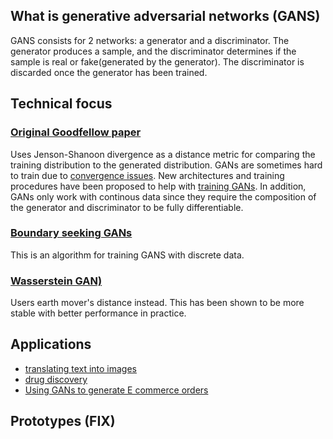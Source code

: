 ## What is generative adversarial networks (GANS)                                                    
GANS consists for 2 networks: a generator and a discriminator. The generator produces a sample, and the discriminator determines if the sample is real or fake(generated by the generator). The discriminator is discarded once the generator has been trained.                                                                                         
                                                                                                     
## Technical focus                                                                                   
                                                                                                     
### [Original Goodfellow paper](https://arxiv.org/pdf/1406.2661.pdf)                                 
                                                                                                     
Uses Jenson-Shanoon divergence as a distance metric for comparing the training distribution to the generated distribution. GANs are sometimes hard to train due to [convergence issues](https://arxiv.org/abs/1701.04862). New architectures and training procedures have been proposed to help with [training GANs](https://arxiv.org/pdf/1606.03498.pdf). In addition, GANs only work with continous data since they require the composition of the generator and discriminator to be fully differentiable.                                                            
                                                                                                     
### [Boundary seeking GANs](https://arxiv.org/pdf/1702.08431.pdf)                                    
This is an algorithm for training GANS with discrete data.                                           
                                                                                                     
### [Wasserstein GAN)](https://arxiv.org/pdf/1701.07875.pdf)                                         
Users earth mover's distance instead. This has been shown to be more stable with better performance in practice.                                                                                                                                                                       
## Applications                                                                                      
                                                                                                     
* [translating text into images](https://arxiv.org/pdf/1605.05396.pdf)                               
* [drug discovery](http://www.oncotarget.com/index.php?journal=oncotarget&page=article&op=view&path%5B0%5D=14073&path%5B1%5D=44886)                                                                        
* [Using GANs to generate E commerce orders](https://arxiv.org/abs/1801.03244)                       
   
## Prototypes (FIX)   
